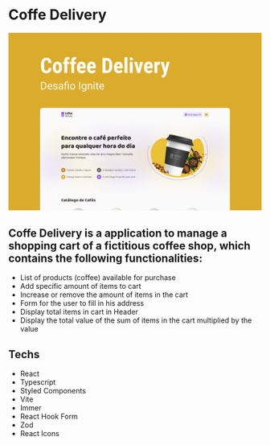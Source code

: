 # Coffe Delivery

<img src='./.github/layout.png'>

## Coffe Delivery is a application to manage a shopping cart of a fictitious coffee shop, which contains the following functionalities:

- List of products (coffee) available for purchase
- Add specific amount of items to cart
- Increase or remove the amount of items in the cart
- Form for the user to fill in his address
- Display total items in cart in Header
- Display the total value of the sum of items in the cart multiplied by the value

## Techs

- React
- Typescript
- Styled Components
- Vite
- Immer
- React Hook Form
- Zod
- React Icons